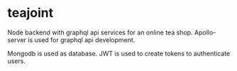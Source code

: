 # teajoint

Node backend with graphql api services for an online tea shop. Apollo-server is used for graphql api development.

Mongodb is used as database.
JWT is used to create tokens to authenticate users.
